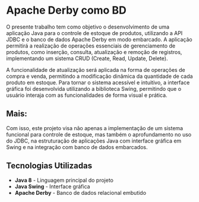 # Apache Derby como BD 
O presente trabalho tem como objetivo o desenvolvimento de uma aplicação Java para o controle de estoque de produtos, utilizando a API JDBC e o banco de dados Apache Derby em modo embarcado. A aplicação permitirá a realização de operações essenciais de gerenciamento de produtos, como inserção, consulta, atualização e remoção de registros, implementando um sistema CRUD (Create, Read, Update, Delete).

A funcionalidade de atualização será aplicada na forma de operações de compra e venda, permitindo a modificação dinâmica da quantidade de cada produto em estoque. Para tornar o sistema acessível e intuitivo, a interface gráfica foi desenvolvida utilizando a biblioteca Swing, permitindo que o usuário interaja com as funcionalidades de forma visual e prática.

## Mais:

Com isso, este projeto visa não apenas a implementação de um sistema funcional para controle de estoque, mas também o aprofundamento no uso do JDBC, na estruturação de aplicações Java com interface gráfica em Swing e na integração com banco de dados embarcados.

## Tecnologias Utilizadas

- **Java 8** - Linguagem principal do projeto
- **Java Swing** - Interface gráfica
- **Apache Derby** - Banco de dados relacional embutido
